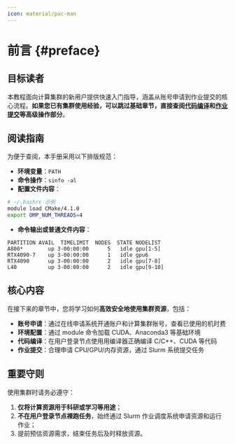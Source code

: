 ```yaml
---
icon: material/pac-man
---
```


# 前言 {#preface}

## 目标读者

本教程面向计算集群的新用户提供快速入门指导，涵盖从账号申请到作业提交的核心流程。**如果您已有集群使用经验，可以跳过基础章节，直接查阅[代码编译](./guideline/compile.md)和[作业提交](./guideline/slurm.md)等高级操作部分**。  

## 阅读指南

为便于查阅，本手册采用以下排版规范：

- **环境变量**：`PATH`  
- **命令操作**：`sinfo -al`  
- **配置文件内容**：  

```bash  
# ~/.bashrc 示例  
module load CMake/4.1.0  
export OMP_NUM_THREADS=4
```

- **命令输出或普通文件内容**：

```shell
PARTITION AVAIL  TIMELIMIT  NODES  STATE NODELIST
A800*        up 3-00:00:00      5   idle gpu[1-5]
RTX4090-7    up 3-00:00:00      1   idle gpu6
RTX4090      up 3-00:00:00      2   idle gpu[7-8]
L40          up 3-00:00:00      2   idle gpu[9-10]
```

## 核心内容

在接下来的章节中，您将学习如何**高效安全地使用集群资源**，包括：

- **账号申请**：通过在线申请系统开通账户和计算集群账号，查看已使用的机时费
- **环境配置**：通过 module 命令加载 CUDA、Anaconda3 等基础环境
- **代码编译**：在用户登录节点使用用编译器正确编译 C/C++、CUDA 等代码
- **作业提交**：合理申请 CPU/GPU/内存资源，通过 Slurm 系统提交任务

## 重要守则

使用集群时请务必遵守：

1. **仅将计算资源用于科研或学习等用途**；
2. **不在用户登录节点裸跑任务**，始终通过 Slurm 作业调度系统申请资源和运行作业；
3. 提前预估资源需求，结束任务后及时释放资源。
